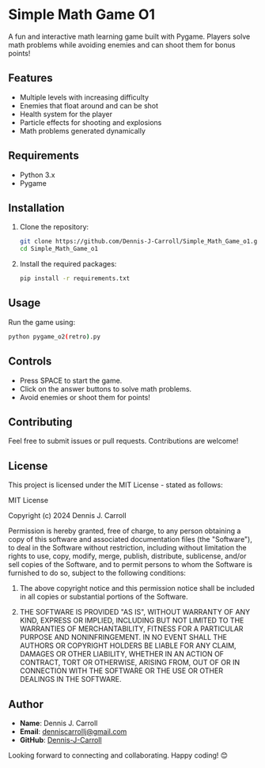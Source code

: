 # Simple Math Game O1

A fun and interactive math learning game built with Pygame. Players solve math problems while avoiding enemies and can shoot them for bonus points!

## Features

- Multiple levels with increasing difficulty
- Enemies that float around and can be shot
- Health system for the player
- Particle effects for shooting and explosions
- Math problems generated dynamically

## Requirements

- Python 3.x
- Pygame

## Installation

1. Clone the repository:
   ```bash
   git clone https://github.com/Dennis-J-Carroll/Simple_Math_Game_o1.git
   cd Simple_Math_Game_o1
   ```

2. Install the required packages:
   ```bash
   pip install -r requirements.txt
   ```

## Usage

Run the game using:
```bash
python pygame_o2(retro).py
```

## Controls

- Press SPACE to start the game.
- Click on the answer buttons to solve math problems.
- Avoid enemies or shoot them for points!

## Contributing

Feel free to submit issues or pull requests. Contributions are welcome!

## License

This project is licensed under the MIT License - stated as follows: 

MIT License

Copyright (c) 2024 Dennis J. Carroll

Permission is hereby granted, free of charge, to any person obtaining a copy
of this software and associated documentation files (the "Software"), to deal
in the Software without restriction, including without limitation the rights
to use, copy, modify, merge, publish, distribute, sublicense, and/or sell
copies of the Software, and to permit persons to whom the Software is
furnished to do so, subject to the following conditions:

1. The above copyright notice and this permission notice shall be included in all
   copies or substantial portions of the Software.

2. THE SOFTWARE IS PROVIDED "AS IS", WITHOUT WARRANTY OF ANY KIND, EXPRESS OR
   IMPLIED, INCLUDING BUT NOT LIMITED TO THE WARRANTIES OF MERCHANTABILITY,
   FITNESS FOR A PARTICULAR PURPOSE AND NONINFRINGEMENT. IN NO EVENT SHALL THE
   AUTHORS OR COPYRIGHT HOLDERS BE LIABLE FOR ANY CLAIM, DAMAGES OR OTHER
   LIABILITY, WHETHER IN AN ACTION OF CONTRACT, TORT OR OTHERWISE, ARISING FROM,
   OUT OF OR IN CONNECTION WITH THE SOFTWARE OR THE USE OR OTHER DEALINGS IN THE
   SOFTWARE.

## Author

- **Name**: Dennis J. Carroll
- **Email**: denniscarrollj@gmail.com
- **GitHub**: [Dennis-J-Carroll](https://github.com/Dennis-J-Carroll)

Looking forward to connecting and collaborating. Happy coding! 😊
